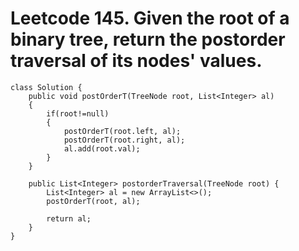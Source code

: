 # Leetcode 145. Given the root of a binary tree, return the postorder traversal of its nodes' values.
```
class Solution {
    public void postOrderT(TreeNode root, List<Integer> al)
    {
        if(root!=null)
        {
            postOrderT(root.left, al);
            postOrderT(root.right, al);
            al.add(root.val);
        }
    }

    public List<Integer> postorderTraversal(TreeNode root) {
        List<Integer> al = new ArrayList<>();
        postOrderT(root, al);

        return al;    
    }
}

```